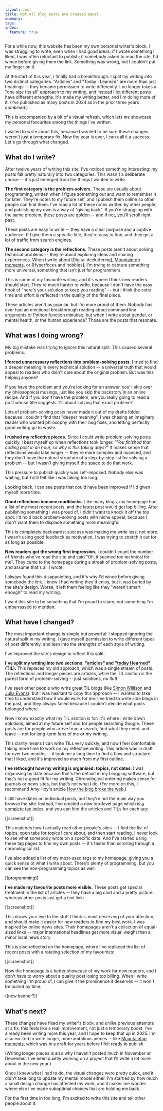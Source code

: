 ```yaml
---
layout: post
title: Not all blog posts are created equal
summary:
tags:
index:
  feature: true
---
```

For a while now, this website has been my own personal writer's block.
I was struggling to write, even when I had good ideas; if I wrote something I liked, I was often reluctant to publish; if somebody asked to read the site, I'd wince before giving them the link.
Something was wrong, but I couldn't put my finger on it.

At the start of this year, I finally had a breakthrough: I split my writing into two distinct categories.
"Articles" and "Today I Learned" are more than just headings -- they became permission to write differently.
I no longer takes a "one size fits all" approach to my writing, and instead I let different posts have different strengths.
It's made my writing better, and I'm doing more of it.
(I've published as many posts in 2024 as in the prior three years *combined*.)

This is accompanied by a bit of a visual refresh, which lets me showcase my personal favourites among the things I've written.

I waited to write about this, because I wanted to be sure these changes weren't just a temporary fix.
Now the year is over, I can call it a success.
Let's go through what changed.

## What do I write?

After twelve years of writing this site, I've noticed something interesting: my posts fall pretty naturally into two categories.
This wasn't a deliberate choice -- it's just emerged from the things I wanted to write.

**The first category is the problem-solvers.**
These are usually about programming, written when I figure something out and want to remember it for later.
They're notes to my future self, and I publish them online so other people can find them.
I've read a lot of these notes written by other people, and publishing my own is a way of "giving back".
If you're struggling with the same problem, these posts are golden -- and if not, you'll scroll right past.

These posts are easy to write -- they have a clear purpose and a captive audience.
If I give them a specific title, they're easy to find, and they get a lot of traffic from search engines.

**The second category is the reflections.**
These posts aren't about solving technical problems -- they're about exploring ideas and sharing experiences.
When I write about [Digital decluttering], [Mountaintop moments], or [Hyperfocus and hobbies], I'm trying to capture something more universal, something that isn't just for programmers.

This is some of my favourite writing, and it's where I think new readers should start.
They're much harder to write, because I don't have the easy hook of "here's your solution to keep you reading" -- but I think the extra time and effort is reflected in the quality of the final piece.

These articles aren't as popular, but I'm more proud of them.
Nobody has ever had an emotional breakthrough reading about command line arguments or Python function minutiae, but when I write about gender, or mental health, or the human experience?
Those are the posts that resonate.

## What was I doing wrong?

My big mistake was trying to ignore this natural split.
This caused several problems.

**I forced unnecessary reflections into problem-solving posts.**
I tried to find a deeper meaning in every technical solution -- a universal truth that would appeal to readers who didn't care about the original problem.
But was this helping anyone?

If you have the problem and you're looking for an answer, you'll skip over my philosophical musings, just like you skip the backstory in an online recipe.
And if you don't have the problem, are you really going to read a post whose title suggests it's about solving that exact problem?

Lots of problem-solving posts never made it out of my drafts folder, because I couldn't find that "deeper meaning".
I was chasing an imaginary reader who wanted philosophy with their bug fixes, and letting perfectly good writing go to waste.

**I rushed my reflective pieces.**
Since I could write problem-solving posts quickly, I beat myself up when reflections took longer.
*"You finished that coding post in an hour, so why is this taking days?"*
It makes sense that reflections would take longer -- they're more complex and nuanced, and they don't have the natural structure of a step-by-step list for solving a problem -- but I wasn't giving myself the space to do that work.

This pressure to publish quickly was self-imposed.
Nobody else was waiting, but I still felt like I was taking too long.

Looking back, I can see posts that could have been improved if I'd given myself more time.

**Good reflections became roadblocks.**
Like many blogs, my homepage had a list of my most recent posts, and the latest post would get top billing.
After publishing something I was proud of, I didn't want to knock it off the top spot.
I'd hold back problem-solving posts with niche appeal, because I didn't want them to displace something more meaningful.

This is completely backwards: success was making me write less, not more.
I wasn't using good feedback as motivation, I was trying to stretch it out for as long as possible.

**New readers got the wrong first impression.**
I couldn't count the number of friends who've read the site and said "Oh, it seemed too technical for me".
They came to the homepage during a streak of problem-solving posts, and assume that's all I wrote.

I always found this disappointing, and it's why I'd wince before giving somebody the link.
I knew I had writing they'd enjoy, but it was buried by the site's design.
Worse, it left them feeling like they "weren't smart enough" to read my writing.

I want this site to be something that I'm proud to share, not something I'm embarrassed to mention.

## What have I changed?

The most important change is simple but powerful: I stopped ignoring the natural split in my writing.
I gave myself permission to write different types of post differently, and lean into the strengths of each style of writing.

I've improved the site's design to reflect this split.

**I've split my writing into two sections: ["articles"][articles] and ["today I learned"][til] (TIL).**
This replaces my old approach, which was a single stream of posts.
The reflections and longer pieces are articles, while the TIL section is the purest form of problem-solving -- just solutions, no fluff.

I've seen other people who write great TIL blogs (like [Simon Willison] and [Julia Evans]), but I was hesitant to copy this approach -- I wanted to take time to understand how it would work for me.
I've tried to write side blogs in the past, and they always failed because I couldn't decide what posts belonged where.

Now I know exactly what my TIL section is for: it's where I write down solutions, aimed at my future self and for people searching Google.
These posts are for people who arrive from a search, find what they need, and leave -- not for long-term fans of me or my writing.

This clarity means I can write TILs very quickly, and now I feel comfortable taking more time to work on my reflective writing.
This article was in draft for over two months -- it took me a long time to find a flow and structure that I liked, and it's improved so much from my first outline.

[articles]: /articles/
[til]: /til/
[Simon Willison]: https://simonwillison.net/2020/Apr/20/self-rewriting-readme/
[Julia Evans]: https://jvns.ca/blog/2024/11/09/new-microblog/

**I've rethought how my writing is organised: topics, not dates.**
I was organising by date because that's the default in my blogging software, but that's not a good fit for my writing.
Chronological ordering makes sense for journals or news sites, but that's not what I do.
(For more on this, I recommend Amy Hoy's article [How the blog broke the web][hoy].)

I still have dates on individual posts, but they're not the main way you browse the site.
Instead, I've created a new top-level page which is [a complete tag index][tags], and you can find the articles and TILs for each tag:

[[screenshot]]

This matches how I actually read other people's sites -- I find the list of topics, open tabs for topics I care about, and then start reading.
I never look to see what somebody wrote on a specific date.
And I've started using these tag pages to find my own posts -- it's faster than scrolling through a chronological list.

I've also added a list of my most-used tags to my homepage, giving you a quick sense of what I write about.
There's plenty of programming, but you can see the non-programming topics as well:

[[programming]]

[tags]: /tags/
[hoy]: https://stackingthebricks.com/how-blogs-broke-the-web/

**I've made my favourite posts more visible.**
These posts get special treatment in the list of articles -- they have a big card and a pretty picture, whereas other posts just get a text link:

[[screenshot]]

This draws your eye to the stuff I think is most deserving of your attention, and should make it easier for new readers to find my best work.
I was inspired by online news sites.
Their homepages aren't a collection of equal-sized links -- major international headlines get more visual weight than a minor local news story.

This is also reflected on the homepage, where I've replaced the list of recent posts with a rotating selection of my favourites:

[[screenshot]]

Now the homepage is a better showcase of my work for new readers, and I don't have to worry about a quality post losing top billing.
When I write something I'm proud of, I can give it the prominence it deserves -- it won't be buried by time.

((new banner?))

## What's next?

These changes have fixed my writer's block, and unlike previous attempts at a fix, this feels like a real improvement, not just a temporary boost.
I've already been writing more this year, and I hope to keep that up in 2025.
I'm also excited to write longer, more ambitious pieces -- like [Mountaintop moments], which was in a draft for years before I felt ready to publish.

(Writing longer pieces is also why I haven't posted much in November or December.
I've been quietly working on a project that I'll write a lot more about in the new year.)

Once I knew what I had to do, the visual changes were pretty quick, and it didn't take long to update my mental model either.
I'm startled by how much a small design change has affected my work, and it makes me wonder where else I've made suboptimal choices that are holding me back.

For the first time in too long, I'm excited to write this site and tell other people about it.

[Mountaintop moments]: /2024/mountaintop-moments/
